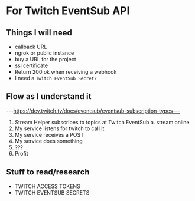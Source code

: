 # For Twitch EventSub API

## Things I will need
* callback URL
* ngrok or public instance
* buy a URL for the project
* ssl certificate
* Return 200 ok when receiving a webhook
* I need a `Twitch EventSub Secret?`

## Flow as I understand it
---https://dev.twitch.tv/docs/eventsub/eventsub-subscription-types---

1. Stream Helper subscribes to topics at Twitch EventSub
  a. stream online
2. My service listens for twitch to call it
3. My service receives a POST
4. My service does something
5. ???
6. Profit

## Stuff to read/research
* TWITCH ACCESS TOKENS
* TWITCH EVENTSUB SECRETS

